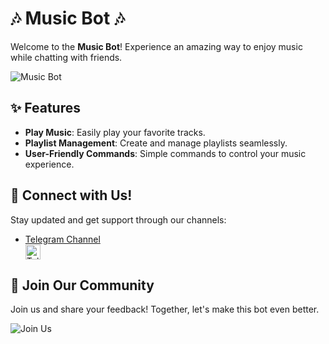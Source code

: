 # 🎶 Music Bot 🎶

Welcome to the **Music Bot**! Experience an amazing way to enjoy music while chatting with friends. 

![Music Bot](https://media.giphy.com/media/JIX7tITuwDOw8/giphy.gif) <!-- Example GIF link -->

## ✨ Features
- **Play Music**: Easily play your favorite tracks.
- **Playlist Management**: Create and manage playlists seamlessly.
- **User-Friendly Commands**: Simple commands to control your music experience.

## 📲 Connect with Us!
Stay updated and get support through our channels:

- [Telegram Channel](https://t.me/fzfffzz)  
  <img src="https://upload.wikimedia.org/wikipedia/commons/thumb/8/82/Telegram_logo.svg/1200px-Telegram_logo.svg.png" alt="Telegram" width="24" height="24" style="vertical-align: middle;" />

## 🌈 Join Our Community
Join us and share your feedback! Together, let's make this bot even better. 

![Join Us](https://media.giphy.com/media/3o7TKPwu7I1IY4pI9G/giphy.gif) <!-- Example join image link -->
